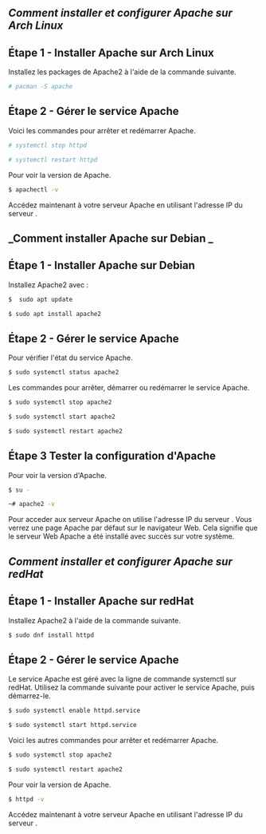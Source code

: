 ## _Comment installer et configurer Apache sur Arch Linux_

## Étape 1 - Installer Apache sur Arch Linux

Installez les packages de Apache2 à l'aide de la commande suivante. 

```sh
# pacman -S apache
```

## Étape 2 - Gérer le service Apache

Voici les commandes pour arrêter et redémarrer Apache.

```sh
# systemctl stop httpd
```
```sh
# systemctl restart httpd
```

Pour voir la version de Apache.

```sh
$ apachectl -v
```

Accédez maintenant à votre serveur Apache en utilisant l'adresse IP du serveur .




## _Comment installer Apache sur Debian _

## Étape 1 - Installer Apache sur Debian 
Installez Apache2 avec :

```sh
$  sudo apt update
```
```sh
$ sudo apt install apache2
```

## Étape 2 - Gérer le service Apache

Pour vérifier l'état du service Apache.

```sh
$ sudo systemctl status apache2
```

Les commandes pour arrêter, démarrer ou redémarrer le service Apache.

```sh
$ sudo systemctl stop apache2
```
```sh
$ sudo systemctl start apache2
```
```sh
$ sudo systemctl restart apache2
```
## Étape 3 Tester la configuration d'Apache

Pour voir la version d'Apache. 

```sh
$ su -
```
```sh
~# apache2 -v
```
Pour acceder aux serveur Apache on utilise l'adresse IP du serveur .
Vous verrez une page Apache par défaut sur le navigateur Web. 
Cela signifie que le serveur Web Apache a été installé avec succès sur votre système.




## _Comment installer et configurer Apache sur redHat_

## Étape 1 - Installer Apache sur redHat

Installez Apache2 à l'aide de la commande suivante. 

```sh
$ sudo dnf install httpd
```


## Étape 2 - Gérer le service Apache

Le service Apache est géré avec la ligne de commande systemctl sur redHat. 
Utilisez la commande suivante pour activer le service Apache, puis démarrez-le.

```sh
$ sudo systemctl enable httpd.service
```

```sh
$ sudo systemctl start httpd.service
```

Voici les autres commandes pour arrêter et redémarrer Apache.

```sh
$ sudo systemctl stop apache2
```
```sh
$ sudo systemctl restart apache2
```

Pour voir la version de Apache.

```sh
$ httpd -v
```

Accédez maintenant à votre serveur Apache en utilisant l'adresse IP du serveur .

